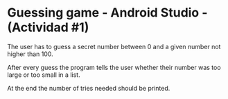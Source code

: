 #  Guessing game - Android Studio - (Actividad #1)
The user has to guess a secret number between 0 and a given number not higher than 100. 

After every guess the program tells the user whether their number was too large or too small in a list. 

At the end the number of tries needed should be printed.

